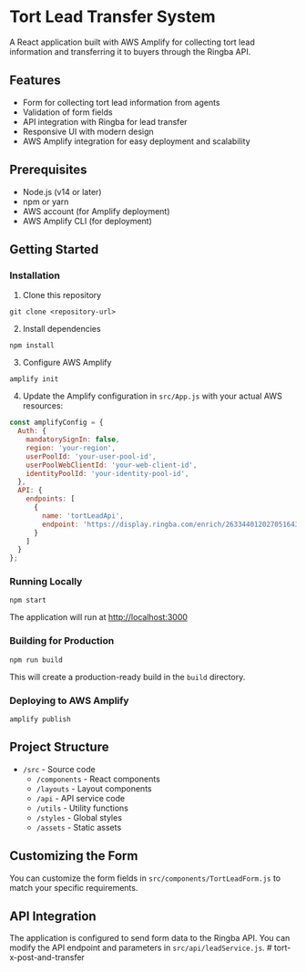 # Tort Lead Transfer System

A React application built with AWS Amplify for collecting tort lead information and transferring it to buyers through the Ringba API.

## Features

- Form for collecting tort lead information from agents
- Validation of form fields
- API integration with Ringba for lead transfer
- Responsive UI with modern design
- AWS Amplify integration for easy deployment and scalability

## Prerequisites

- Node.js (v14 or later)
- npm or yarn
- AWS account (for Amplify deployment)
- AWS Amplify CLI (for deployment)

## Getting Started

### Installation

1. Clone this repository
```
git clone <repository-url>
```

2. Install dependencies
```
npm install
```

3. Configure AWS Amplify
```
amplify init
```

4. Update the Amplify configuration in `src/App.js` with your actual AWS resources:
```javascript
const amplifyConfig = {
  Auth: {
    mandatorySignIn: false,
    region: 'your-region',
    userPoolId: 'your-user-pool-id',
    userPoolWebClientId: 'your-web-client-id',
    identityPoolId: 'your-identity-pool-id',
  },
  API: {
    endpoints: [
      {
        name: 'tortLeadApi',
        endpoint: 'https://display.ringba.com/enrich/263344012027051643'
      }
    ]
  }
};
```

### Running Locally

```
npm start
```

The application will run at [http://localhost:3000](http://localhost:3000)

### Building for Production

```
npm run build
```

This will create a production-ready build in the `build` directory.

### Deploying to AWS Amplify

```
amplify publish
```

## Project Structure

- `/src` - Source code
  - `/components` - React components
  - `/layouts` - Layout components
  - `/api` - API service code
  - `/utils` - Utility functions
  - `/styles` - Global styles
  - `/assets` - Static assets

## Customizing the Form

You can customize the form fields in `src/components/TortLeadForm.js` to match your specific requirements.

## API Integration

The application is configured to send form data to the Ringba API. You can modify the API endpoint and parameters in `src/api/leadService.js`. # tort-x-post-and-transfer

